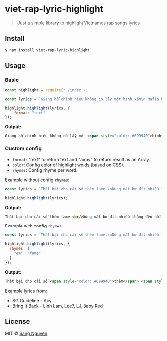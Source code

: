 # viet-rap-lyric-highlight

> Just a simple library to highlight Vietnames rap songs lyrics 

## Install

```bash
$ npm install viet-rap-lyric-highlight
```

## Usage

### Basic

```js
const highlight = require('./index');

const lyrics = `Giang hồ chính hiệu không có lấy một hình xăm\n Mafia kinh tế đô hộ mày hàng nghìn năm.`

highlight.highlight(lyrics, {
    format: "text"
});

```

__Output:__

```html
Giang hồ chính hiệu không có lấy một <span style="color: #699940">hình</span> <span style="color: #699940">xăm</span><br/>Mafia kinh tế đô hộ mày hàng <span style="color: #699940">nghìn</span> <span style="color: #699940">năm.</span>
```


### Custom config

- `format`: "text" to return text and "array" to return result as an Array.
- `color`: Config color of highlight words (based on CSS).
- `rhymes`: Config rhyme per word.

Example without config `rhymes`:

```js
const lyrics = `Thất bại cho cái số thèm fame.\nDùng mặt bợ đít nhiều thằng đến nỗi cái trán nó tèm lem`

highlight.highlight(lyrics);
```

__Output:__

```html
Thất bại cho cái số thèm fame.<br/>Dùng mặt bợ đít nhiều thằng đến nỗi cái trán nó tèm lem.
```

Example with config `rhymes`:

```js
const lyrics = `Thất bại cho cái số thèm fame.\nDùng mặt bợ đít nhiều thằng đến nỗi cái trán nó tèm lem`

highlight.highlight(lyrics, {
  rhymes: {
    "em": "fame"
  }
});
```

__Output:__

```html
Thất bại cho cái số <span style="color: #699940">thèm</span> <span style="color: #699940">fame.</span><br/>Dùng mặt bợ đít nhiều thằng đến nỗi cái trán nó <span style="color: #699940">tèm</span> <span style="color: #699940">lem</span>
```


Example lyrics from: 
- SG Guideline - Acy
- Bring It Back - Linh Lam, Lee7, LJ, Baby Red

## License

MIT &copy; [Sang Nguyen](https://github.com/tasynguyen3894)